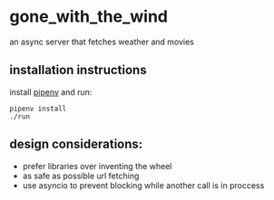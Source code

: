 # gone_with_the_wind

an async server that fetches weather and movies

## installation instructions
install [pipenv](https://github.com/pypa/pipenv) and run:

    pipenv install
    ./run

## design considerations:
- prefer libraries over inventing the wheel
- as safe as possible url fetching 
- use asyncio to prevent blocking while another call is in proccess
